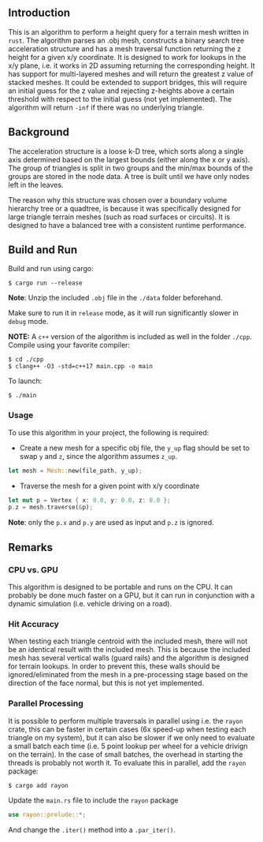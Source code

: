 ## Introduction

This is an algorithm to perform a height query for a terrain mesh written in `rust`. The algorithm parses an .obj mesh, constructs a binary search tree acceleration structure and has a mesh traversal function returning the z height for a given x/y coordinate. It is designed to work for lookups in the x/y plane, i.e. it works in 2D assuming returning the corresponding height. It has support for multi-layered meshes and will return the greatest z value of stacked meshes. It could be extended to support bridges, this will require an initial guess for the z value and rejecting z-heights above a certain threshold with respect to the initial guess (not yet implemented). The algorithm will return `-inf` if there was no underlying triangle.
## Background

The acceleration structure is a loose k-D tree, which sorts along a single axis determined based on the largest bounds (either along the x or y axis). The group of triangles is split in two groups and the min/max bounds of the groups are stored in the node data. A tree is built until we have only nodes left in the leaves.

The reason why this structure was chosen over a boundary volume hierarchy tree or a quadtree, is because it was specifically designed for large triangle terrain meshes (such as road surfaces or circuits). It is designed to have a balanced tree with a consistent runtime performance.

## Build and Run

Build and run using cargo:

```shell
$ cargo run --release
```

**Note**: Unzip the included `.obj` file in the `./data` folder beforehand.

Make sure to run it in `release` mode, as it will run significantly slower in `debug` mode.

**NOTE:** A `c++` version of the algorithm is included as well in the folder `./cpp`. Compile using your favorite compiler:
```shell
$ cd ./cpp
$ clang++ -O3 -std=c++17 main.cpp -o main
```
To launch:
```shell
$ ./main
```
### Usage

To use this algorithm in your project, the following is required:
* Create a new mesh for a specific obj file, the `y_up` flag should be set to swap `y` and `z`, since the algorithm assumes `z_up`.
```rust
let mesh = Mesh::new(file_path, y_up);
```
* Traverse the mesh for a given point with x/y coordinate
```rust
let mut p = Vertex { x: 0.0, y: 0.0, z: 0.0 };
p.z = mesh.traverse(&p);
```
**Note**: only the `p.x` and `p.y` are used as input and `p.z` is ignored.

## Remarks

### CPU vs. GPU
This algorithm is designed to be portable and runs on the CPU. It can probably be done much faster on a GPU, but it can run in conjunction with a dynamic simulation (i.e. vehicle driving on a road).

### Hit Accuracy
When testing each triangle centroid with the included mesh, there will not be an identical result with the included mesh. This is because the included mesh has several vertical walls (guard rails) and the algorithm is designed for terrain lookups. In order to prevent this, these walls should be ignored/eliminated from the mesh in a pre-processing stage based on the direction of the face normal, but this is not yet implemented.

### Parallel Processing
It is possible to perform multiple traversals in parallel using i.e. the `rayon` crate, this can be faster in certain cases (6x speed-up when testing each triangle on my system), but it can also be slower if we only need to evaluate a small batch each time (i.e. 5 point lookup per wheel for a vehicle drivign on the terrain). In the case of small batches, the overhead in starting the threads is probably not worth it. To evaluate this in parallel, add the `rayon` package:
```shell
$ cargo add rayon
```
Update the `main.rs` file to include the `rayon` package
```rust
use rayon::prelude::*;
```
And change the `.iter()` method into a `.par_iter()`.


